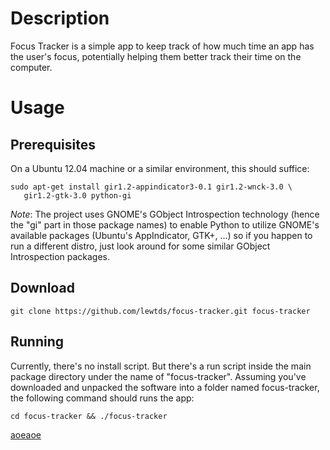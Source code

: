 # Description #

Focus Tracker is a simple app to keep track of how much time an app has
the user's focus, potentially helping them better track their time on the 
computer.

# Usage #

## Prerequisites ##

On a Ubuntu 12.04 machine or a similar environment, this should suffice:
    
    sudo apt-get install gir1.2-appindicator3-0.1 gir1.2-wnck-3.0 \
       gir1.2-gtk-3.0 python-gi


_Note_: The project uses GNOME's GObject Introspection technology (hence the "gi"
part in those package names) to enable Python to utilize GNOME's available
packages (Ubuntu's AppIndicator, GTK+, ...) so if you happen to run a different
distro, just look around for some similar GObject Introspection packages.

## Download ##

    git clone https://github.com/lewtds/focus-tracker.git focus-tracker

## Running ##

Currently, there's no install script. But there's a run script inside the
main package directory under the name of "focus-tracker". Assuming
you've downloaded and unpacked the software into a folder named focus-tracker,
the following command should runs the app:

    cd focus-tracker && ./focus-tracker

[aoeaoe](#/aoeuthaue)
